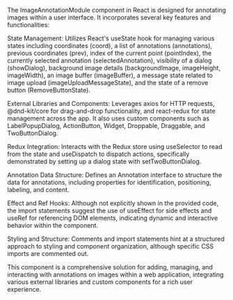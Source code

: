 The ImageAnnotationModule component in React is designed for annotating images within a user interface. It incorporates several key features and functionalities:

State Management: Utilizes React's useState hook for managing various states including coordinates (coord), a list of annotations (annotations), previous coordinates (prev), index of the current point (pointIndex), the currently selected annotation (selectedAnnotation), visibility of a dialog (showDialog), background image details (backgroundImage, imageHeight, imageWidth), an image buffer (imageBuffer), a message state related to image upload (imageUploadMessageState), and the state of a remove button (RemoveButtonState).

External Libraries and Components: Leverages axios for HTTP requests, @dnd-kit/core for drag-and-drop functionality, and react-redux for state management across the app. It also uses custom components such as LabelPopupDialog, ActionButton, Widget, Droppable, Draggable, and TwoButtonDialog.

Redux Integration: Interacts with the Redux store using useSelector to read from the state and useDispatch to dispatch actions, specifically demonstrated by setting up a dialog state with setTwoButtonDialog.

Annotation Data Structure: Defines an Annotation interface to structure the data for annotations, including properties for identification, positioning, labeling, and content.

Effect and Ref Hooks: Although not explicitly shown in the provided code, the import statements suggest the use of useEffect for side effects and useRef for referencing DOM elements, indicating dynamic and interactive behavior within the component.

Styling and Structure: Comments and import statements hint at a structured approach to styling and component organization, although specific CSS imports are commented out.

This component is a comprehensive solution for adding, managing, and interacting with annotations on images within a web application, integrating various external libraries and custom components for a rich user experience.
